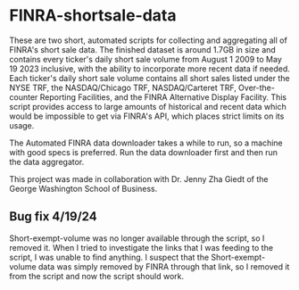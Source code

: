 # FINRA-shortsale-data
These are two short, automated scripts for collecting and aggregating all of FINRA's short sale data. The finished dataset is around 1.7GB in size and contains every ticker's daily short sale volume from August 1 2009 to May 19 2023 inclusive, with the ability to incorporate more recent data if needed. Each ticker's daily short sale volume contains all short sales listed under the NYSE TRF, the NASDAQ/Chicago TRF, NASDAQ/Carteret TRF, Over-the-counter Reporting Facilities, and the FINRA Alternative Display Facility. This script provides access to large amounts of historical and recent data which would be impossible to get via FINRA's API, which places strict limits on its usage.

The Automated FINRA data downloader takes a while to run, so a machine with good specs is preferred. Run the data downloader first and then run the data aggregator.

This project was made in collaboration with Dr. Jenny Zha Giedt of the George Washington School of Business.

## Bug fix 4/19/24

Short-exempt-volume was no longer available through the script, so I removed it. When I tried to investigate the links that I was feeding to the script, I was unable to find anything. I suspect that the Short-exempt-volume data was simply removed by FINRA through that link, so I removed it from the script and now the script should work.

